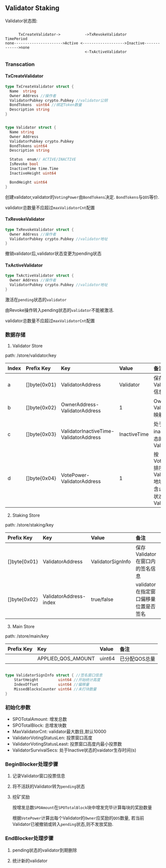 ## Validator Staking

Validator状态图:

```

      TxCreateValidator->           ->TxRevokeValidator          TimePeriod
none---------------------->Active <------------------->Inactive------------->none
                                    <-TxActiveValidator
```

### Transcation

#### TxCreateValidator

```go
type TxCreateValidator struct {
  Name  string
  Owner Address //操作者
  ValidatorPubkey crypto.Pubkey //validator公钥
  BondTokens  uint64 //绑定Token数量
  Description string
}


type Validator struct {
  Name string
  Owner Address
  ValidatorPubkey crypto.Pubkey
  BondTokens uint64
  Description string

  Status  enum// ACTIVE/INACTIVE
  IsRevoke bool
  InactiveTime time.Time
  InactiveHeight uint64

  BondHeight uint64
}
```
创建validator,validator的`VotingPower`由`BondTokens`决定. `BondTokens`与`QOS`等价.

validator总数量不应超过`maxValidatorCnt`配置


#### TxRevokeValidator

```go
type TxRevokeValidator struct {
  Owner Address //操作者
  ValidatorPubkey crypto.Pubkey //validator地址
}
```

撤销validator后,validator状态变更为pending状态

#### TxActiveValidator

```go
type TxActiveValidator struct {
  Owner Address //操作者
  ValidatorPubkey crypto.Pubkey //validator地址
}

```

激活在`pending`状态的`validator`

由Revoke操作转入pending状态的`validator`不能被激活.

validator总数量不应超过`maxValidatorCnt`配置

### 数据存储

1. Validator Store

path: /store/validator/key

|Index| Prefix Key | Key     | Value | 备注|
|:--|:----       | :-------| :---- | :----|
|a| []byte{0x01} | ValidatorAddress | Validator | 保存Validator信息|
|b| []byte{0x02} | OwnerAddress-ValidatorAddress | 1 | Owner与Validator映射关系 |
|c| []byte{0x03} | ValidatorInactiveTime-ValidatorAddress |InactiveTime| 处于inactive状态的Validator|
|d| []byte{0x04} | VotePower-ValidatorAddress|1| 按VotePower排序的Validator地址,不包含`inactive`状态的Validator|

2. Staking Store

path: /store/staking/key

| Prefix Key | Key     | Value | 备注|
|:----       | :-------| :---- | :----|
| []byte{0x01} | ValidatorAddress | ValidatorSignInfo | 保存Validator在窗口内的签名信息|
| []byte{0x02} | ValidatorAddress-index | true/false | validator在指定窗口偏移量位置是否签名 |


3. Main Store

path: /store/main/key

| Prefix Key | Key     | Value | 备注|
|:----       | :-------| :---- | :----|
| | APPLIED_QOS_AMOUNT|uint64|已分配QOS总量|



```go

type ValidatorSignInfo struct { //签名窗口信息
	StartHeight         uint64 //开始统计高度
	IndexOffset         uint64 //偏移量
	MissedBlocksCounter uint64 //未打块数量
}

```


### 初始化参数

* SPOTotalAmount: 增发总数
* SPOTotalBlock: 总增发块数
* MaxValidatorCnt: validator最大数目,默认10000
* ValidatorVotingStatusLen: 投票窗口高度
* ValidatorVotingStatusLeast: 投票窗口高度内最小投票数
* ValidatorSurvivalSecs: 处于Inactive状态的vaidator生存时间(s)


### BeginBlocker处理步骤

1. 记录Validator窗口投票信息

2. 将不活跃的Validator转为`pending`状态

3. 挖矿奖励

   按增发总数`SPOAmount`在`SPOTotalBlock`块中增发完毕计算每块的奖励数量

   根据`VotePower`计算出每个Validator的`Owner`应奖励的`QOS`数量, 若当前Validator已被撤销或转入`pending`状态,则不发放奖励.

### EndBlocker处理步骤

1. pending状态的validator到期删除

2. 统计新的validator




